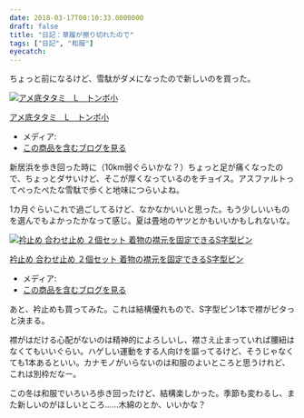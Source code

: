 ```yaml
---
date: 2018-03-17T00:10:33.0000000
draft: false
title: "日記：草履が擦り切れたので"
tags: ["日記", "和服"]
eyecatch: 
---
```

<p>ちょっと前になるけど、雪駄がダメになったので新しいのを買った。</p><p><div class="hatena-asin-detail"><a href="http://www.amazon.co.jp/exec/obidos/ASIN/B01N6PFN98/bestylesnet-22/"><img src="https://images-fe.ssl-images-amazon.com/images/I/51DLUgvaDBL._SL160_.jpg" class="hatena-asin-detail-image" alt="アメ底タタミ　L　トンボ小" title="アメ底タタミ　L　トンボ小"></a><div class="hatena-asin-detail-info"><p class="hatena-asin-detail-title"><a href="http://www.amazon.co.jp/exec/obidos/ASIN/B01N6PFN98/bestylesnet-22/">アメ底タタミ　L　トンボ小</a></p><ul><li><span class="hatena-asin-detail-label">メディア:</span> </li><li><a href="http://d.hatena.ne.jp/asin/B01N6PFN98/bestylesnet-22" target="_blank">この商品を含むブログを見る</a></li></ul></div><div class="hatena-asin-detail-foot"></div></div></p><p>新居浜を歩き回った時に（10km弱ぐらいかな？）ちょっと足が痛くなったので、ちょっとダサいけど、そこが厚くなっているのをチョイス。アスファルトってぺったぺたな雪駄で歩くと地味につらいよね。</p><p>1カ月ぐらいこれで過ごしてるけど、なかなかいいと思った。もう少しいいものを選んでもよかったかなって感じ。夏は畳地のヤツとかもいいかもしれないな。</p><p><div class="hatena-asin-detail"><a href="http://www.amazon.co.jp/exec/obidos/ASIN/B00DCHFQ7U/bestylesnet-22/"><img src="https://images-fe.ssl-images-amazon.com/images/I/41-knTJvcVL._SL160_.jpg" class="hatena-asin-detail-image" alt="衿止め 合わせ止め ２個セット 着物の襟元を固定できるS字型ピン" title="衿止め 合わせ止め ２個セット 着物の襟元を固定できるS字型ピン"></a><div class="hatena-asin-detail-info"><p class="hatena-asin-detail-title"><a href="http://www.amazon.co.jp/exec/obidos/ASIN/B00DCHFQ7U/bestylesnet-22/">衿止め 合わせ止め ２個セット 着物の襟元を固定できるS字型ピン</a></p><ul><li><span class="hatena-asin-detail-label">メディア:</span> </li><li><a href="http://d.hatena.ne.jp/asin/B00DCHFQ7U/bestylesnet-22" target="_blank">この商品を含むブログを見る</a></li></ul></div><div class="hatena-asin-detail-foot"></div></div></p><p>あと、衿止めも買ってみた。これは結構優れもので、S字型ピン1本で襟がピタっと決まる。</p><p>襟がはだける心配がないのは精神的によろしいし、襟さえ止まっていれば腰紐はなくてもいいぐらい。ハゲしい運動をする人向けを謳ってるけど、そうじゃなくても1本あるといい。カナモノがいらないのは和服のよいところと思うけれど、これは別枠だなー。</p><p>この冬は和服でいろいろ歩き回ったけど、結構楽しかった。季節も変わるし、また新しいのがほしいところ……木綿のとか、いいかな？</p>
